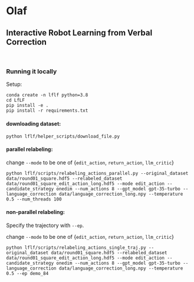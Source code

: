 # Olaf

## Interactive Robot Learning from Verbal Correction

<br>

### Running it locally

Setup:
```
conda create -n lflf python=3.8
cd LfLF
pip install -e .
pip install -r requirements.txt
```


#### downloading dataset:

```
python lflf/helper_scripts/download_file.py 
```

#### parallel relabeling:

change ```--mode``` to be one of {```edit_action```, ```return_action```, ```llm_critic```}

```
python lflf/scripts/relabeling_actions_parallel.py --original_dataset data/round01_square.hdf5 --relabeled_dataset data/round01_square_edit_action_long.hdf5 --mode edit_action --candidate_strategy onedim --num_actions 8 --gpt_model gpt-35-turbo --language_correction data/language_correction_long.npy --temperature 0.5 --num_threads 100
```

#### non-parallel relabeling:

Specify the trajectory with ```--ep```.

change ```--mode``` to be one of {```edit_action```, ```return_action```, ```llm_critic```}

```
python lflf/scripts/relabeling_actions_single_traj.py --original_dataset data/round01_square.hdf5 --relabeled_dataset data/round01_square_edit_action_long.hdf5 --mode edit_action --candidate_strategy onedim --num_actions 8 --gpt_model gpt-35-turbo --language_correction data/language_correction_long.npy --temperature 0.5 --ep demo_84
```

